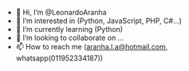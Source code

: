 - 👋 Hi, I’m @LeonardoAranha
- 👀 I’m interested in (Python, JavaScript, PHP, C#...)
- 🌱 I’m currently learning (Python)
- 💞️ I’m looking to collaborate on ...
- 📫 How to reach me (aranha.l.a@hotmail.com, whatsapp(011952334187))

<!---
LeonardoAranha/LeonardoAranha is a ✨ special ✨ repository because its `README.md` (this file) appears on your GitHub profile.
You can click the Preview link to take a look at your changes.
--->
